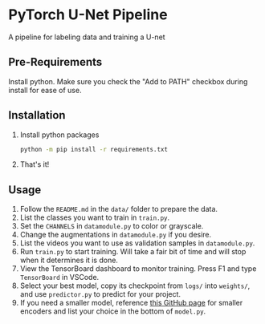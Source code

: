 # PyTorch U-Net Pipeline

A pipeline for labeling data and training a U-net

## Pre-Requirements

Install python. Make sure you check the "Add to PATH" checkbox during install for ease of use.

## Installation

1. Install python packages
    ```sh
    python -m pip install -r requirements.txt
    ```
2. That's it!


## Usage

1. Follow the `README.md` in the `data/` folder to prepare the data.
2. List the classes you want to train in `train.py`.
3. Set the `CHANNELS` in `datamodule.py` to color or grayscale.
4. Change the augmentations in `datamodule.py` if you desire.
5. List the videos you want to use as validation samples in `datamodule.py`.
5. Run `train.py` to start training. Will take a fair bit of time and will stop when it determines it is done.
6. View the TensorBoard dashboard to monitor training. Press F1 and type `TensorBoard` in VSCode.
7. Select your best model, copy its checkpoint from `logs/` into `weights/`, and use `predictor.py` to predict for your project.
8. If you need a smaller model, reference [this GitHub page](https://github.com/qubvel/segmentation_models.pytorch#encoders-) for smaller encoders and list your choice in the bottom of `model.py`.